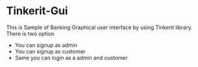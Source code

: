 # Tinkerit-Gui
This is Sample of Banking Graphical user interface by using Tinkerit library. There is two option
* You can signup as admin
* You can signup as customer
*  Same you can login as a admin and customer
